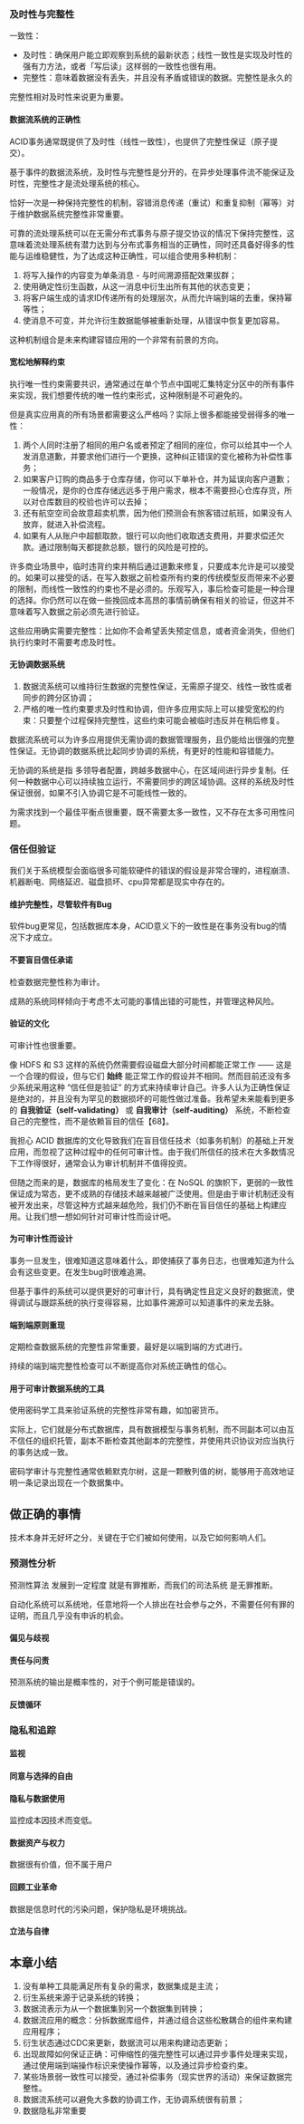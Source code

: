 ### 及时性与完整性



一致性：

- 及时性：确保用户能立即观察到系统的最新状态；线性一致性是实现及时性的强有力方法，或者「写后读」这样弱的一致性也很有用。
- 完整性：意味着数据没有丢失，并且没有矛盾或错误的数据。完整性是永久的



完整性相对及时性来说更为重要。

#### 数据流系统的正确性

ACID事务通常既提供了及时性（线性一致性），也提供了完整性保证（原子提交）。

基于事件的数据流系统，及时性与完整性是分开的，在异步处理事件流不能保证及时性，完整性才是流处理系统的核心。

恰好一次是一种保持完整性的机制，容错消息传递（重试）和重复抑制（幂等）对于维护数据系统完整性非常重要。

可靠的流处理系统可以在无需分布式事务与原子提交协议的情况下保持完整性，这意味着流处理系统有潜力达到与分布式事务相当的正确性，同时还具备好得多的性能与运维稳健性，为了达成这种正确性，可以组合使用多种机制：

1. 将写入操作的内容变为单条消息 - 与时间溯源搭配效果拔群；
2. 使用确定性衍生函数，从这一消息中衍生出所有其他的状态变更；
3. 将客户端生成的请求ID传递所有的处理层次，从而允许端到端的去重，保持幂等性；
4. 使消息不可变，并允许衍生数据能够被重新处理，从错误中恢复更加容易。

这种机制组合是未来构建容错应用的一个非常有前景的方向。

#### 宽松地解释约束

执行唯一性约束需要共识，通常通过在单个节点中国呢汇集特定分区中的所有事件来实现，我们想要传统的唯一性约束形式，这种限制是不可避免的。

但是真实应用真的所有场景都需要这么严格吗？实际上很多都能接受弱得多的唯一性：

1. 两个人同时注册了相同的用户名或者预定了相同的座位，你可以给其中一个人发消息道歉，并要求他们进行一个更换，这种纠正错误的变化被称为补偿性事务；
2. 如果客户订购的商品多于仓库存储，你可以下单补仓，并为延误向客户道歉；一般情况，是你的仓库存储远远多于用户需求，根本不需要担心仓库存货，所以对仓库数目的校验也许可以去掉；
3. 还有航空空司会故意超卖机票，因为他们预测会有旅客错过航班，如果没有人放弃，就进入补偿流程。
4. 如果有人从账户中超额取款，银行可以向他们收取透支费用，并要求偿还欠款。通过限制每天都提款总额，银行的风险是可控的。

许多商业场景中，临时违背约束并稍后通过道歉来修复，只要成本允许是可以接受的。如果可以接受的话，在写入数据之前检查所有约束的传统模型反而带来不必要的限制，而线性一致性的约束也不是必须的。乐观写入，事后检查可能是一种合理的选择。你仍然可以在做一些挽回成本高昂的事情前确保有相关的验证，但这并不意味着写入数据之前必须先进行验证。

这些应用确实需要完整性：比如你不会希望丢失预定信息，或者资金消失，但他们执行约束时不需要考虑及时性。



#### 无协调数据系统

1. 数据流系统可以维持衍生数据的完整性保证，无需原子提交、线性一致性或者同步的跨分区协调；
2. 严格的唯一性约束要求及时性和协调，但许多应用实际上可以接受宽松的约束：只要整个过程保持完整性，这些约束可能会被临时违反并在稍后修复。

数据流系统可以为许多应用提供无需协调的数据管理服务，且仍能给出很强的完整性保证。无协调的数据系统比起同步协调的系统，有更好的性能和容错能力。

无协调的系统是指 多领导者配置，跨越多数据中心，在区域间进行异步复制。任何一种数据中心可以持续独立运行，不需要同步的跨区域协调。这样的系统及时性保证很弱，如果不引入协调它是不可能线性一致的。



为需求找到一个最佳平衡点很重要，既不需要太多一致性，又不存在太多可用性问题。

### 信任但验证

我们关于系统模型会面临很多可能软硬件的错误的假设是非常合理的，进程崩溃、机器断电、网络延迟、磁盘损坏、cpu异常都是现实中存在的。



#### 维护完整性，尽管软件有Bug

软件bug更常见，包括数据库本身，ACID意义下的一致性是在事务没有bug的情况下才成立。

#### 不要盲目信任承诺

检查数据完整性称为审计。

成熟的系统同样倾向于考虑不太可能的事情出错的可能性，并管理这种风险。

#### 验证的文化

可审计性也很重要。



像 HDFS 和 S3 这样的系统仍然需要假设磁盘大部分时间都能正常工作 —— 这是一个合理的假设，但与它们 **始终** 能正常工作的假设并不相同。然而目前还没有多少系统采用这种 “信任但是验证” 的方式来持续审计自己。许多人认为正确性保证是绝对的，并且没有为罕见的数据损坏的可能性做过准备。我希望未来能看到更多的 **自我验证（self-validating）** 或 **自我审计（self-auditing）** 系统，不断检查自己的完整性，而不是依赖盲目的信任【68】。

我担心 ACID 数据库的文化导致我们在盲目信任技术（如事务机制）的基础上开发应用，而忽视了这种过程中的任何可审计性。由于我们所信任的技术在大多数情况下工作得很好，通常会认为审计机制并不值得投资。

但随之而来的是，数据库的格局发生了变化：在 NoSQL 的旗帜下，更弱的一致性保证成为常态，更不成熟的存储技术越来越被广泛使用。但是由于审计机制还没有被开发出来，尽管这种方式越来越危险，我们仍不断在盲目信任的基础上构建应用。让我们想一想如何针对可审计性而设计吧。

#### 为可审计性而设计

事务一旦发生，很难知道这意味着什么，即使捕获了事务日志，也很难知道为什么会有这些变更。在发生bug时很难追溯。

但基于事件的系统可以提供更好的可审计行，具有确定性且定义良好的数据流，使得调试与跟踪系统的执行变得容易，比如事件溯源可以知道事件的来龙去脉。



#### 端到端原则重现

定期检查数据系统的完整性非常重要，最好是以端到端的方式进行。

持续的端到端完整性检查可以不断提高你对系统正确性的信心。

#### 

#### 用于可审计数据系统的工具



使用密码学工具来验证系统的完整性非常有趣，如加密货币。

实际上，它们就是分布式数据库，具有数据模型与事务机制，而不同副本可以由互不信任的组织托管，副本不断检查其他副本的完整性，并使用共识协议对应当执行的事务达成一致。

密码学审计与完整性通常依赖默克尔树，这是一颗散列值的树，能够用于高效地证明一条记录出现在一个数据集中。





## 做正确的事情

技术本身并无好坏之分，关键在于它们被如何使用，以及它如何影响人们。

### 预测性分析

预测性算法 发展到一定程度 就是有罪推断，而我们的司法系统 是无罪推断。

自动化系统可以系统地，任意地将一个人排出在社会参与之外，不需要任何有罪的证明，而且几乎没有申诉的机会。



#### 偏见与歧视



#### 责任与问责

预测系统的输出是概率性的，对于个例可能是错误的。



#### 反馈循环



### 隐私和追踪



#### 监视



#### 同意与选择的自由



#### 隐私与数据使用

监控成本因技术而变低。



#### 数据资产与权力

数据很有价值，但不属于用户

#### 回顾工业革命

数据是信息时代的污染问题，保护隐私是环境挑战。

#### 立法与自律





## 本章小结

1. 没有单种工具能满足所有复杂的需求，数据集成是主流；
2. 衍生系统来源于记录系统的转换；
3. 数据流表示为从一个数据集到另一个数据集到转换；
4. 数据流应用的概念：分拆数据库组件，并通过组合这些松散耦合的组件来构建应用程序；
5. 衍生状态通过CDC来更新，数据流可以用来构建动态更新；
6. 出现故障如何保证正确：可伸缩性的强完整性可以通过异步事件处理来实现，通过使用端到端操作标识来使操作幂等，以及通过异步检查约束。
7. 某些场景弱一致性可以接受，通过补偿事务（现实世界的活动）来保证数据完整性。
8. 数据流系统可以避免大多数的协调工作，无协调系统很有前景；
9. 数据隐私非常重要
